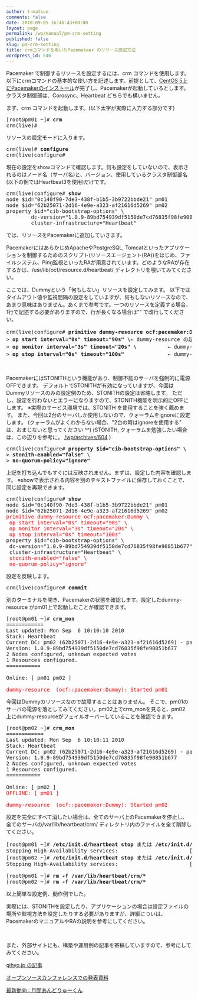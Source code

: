 ```yaml
---
author: t-matsuo
comments: false
date: 2010-09-05 16:46:43+00:00
layout: page
permalink: /wp/manual/pm-crm-setting
published: false
slug: pm-crm-setting
title: crmコマンドを用いたPacemakaer のリソース設定方法
wordpress_id: 546
---
```


Pacemaker で制御するリソースを設定するには、crm コマンドを使用します。以下にcrmコマンドの基本的な使い方を記述します。前提として、[CentOS 5上にPacemakerのインストール](/wp/archives/4219)が完了し、Pacemakerが起動しているとします。クラスタ制御部は、Corosync、Heartbeat どちらでも構いません。

まず、crm コマンドを起動します。(以下太字が実際に入力する部分です)
<pre>[root@pm01 ~]# <strong>crm</strong>
crm(live)#</pre>


リソースの設定モードに入ります。
<pre>crm(live)# <strong>configure</strong>
crm(live)configure#</pre>


現在の設定をshowコマンドで確認します。何も設定をしていないので、表示されるのはノード名（サーバ名)と、バージョン、使用しているクラスタ制御部名(以下の例ではHeartbeat3を使用)だけです。
<pre>crm(live)configure# <strong>show</strong>
node $id="0c140f90-7de3-438f-b1b5-3b9722bbde21" pm01
node $id="62b25071-2d16-4e9e-a323-af21616d5269" pm02
property $id="cib-bootstrap-options" \
        dc-version="1.0.9-89bd754939df5150de7cd76835f98fe90851b677" \
        cluster-infrastructure="Heartbeat"</pre>


では、リソースをPacemakerに追加していきます。

PacemakerにはあらかじめApacheやPostgreSQL, Tomcatといったアプリケーションを制御するためのスクリプト(リソースエージェント(RA))をはじめ、ファイルシステム、Ping監視といったRAが用意されています。どのようなRAが存在するかは、/usr/lib/ocf/resource.d/heartbeat/ ディレクトリを覗いてみてください。

ここでは、Dummyという「何もしない」リソースを設定してみます。
以下ではタイムアウト値や監視間隔の設定をしていますが、何もしないリソースなので、あまり意味はありません。あくまで参考です。一つのリソースを定義する場合、1行で記述する必要がありますので、行が長くなる場合は"\" で改行してください。
<pre>crm(live)configure# <strong>primitive dummy-resource ocf:pacemaker:Dummy \</strong>  <span style="color: #ff0000;">   ← "dummy-resource"は任意の文字列(ID)</span>
&gt; <strong>op start interval="0s" timeout="90s" \</strong>← dummy-resource の起動時のタイムアウト値の設定
&gt; <strong>op monitor interval="3s" timeout="20s" \</strong>          ← dummy-resource の監視間隔と、タイムアウト値の設定
&gt; <strong>op stop interval="0s" timeout="100s"</strong>              ← dummy-resource の停止時のタイムアウト値の設定</pre>


 

PacemakerにはSTONITHという機能があり、制御不能のサーバを強制的に電源OFFできます。
デフォルトでSTONITHが有効になっていますが、今回はDummyリソースのみの設定例のため、STONITHの設定は省略します。
ただし、設定を行わないとエラーになりますので、STONITH機能を明示的にOFFにします。
※実際のサービス環境では、STONITH を使用することを強く薦めます。
また、今回は2台のサーバしか使用しないので、クォーラムをignoreに設定します。
(クォーラムがよくわからない場合、"2台の時はignoreを使用する" は、おまじないと思ってください ^^)
(STONITH, クォーラムを勉強したい場合は、この辺りを参考に。 [/wp/archives/604](/wp/archives/604) )
<pre>crm(live)configure# <strong>property $id="cib-bootstrap-options" \</strong>
&gt; <strong>stonith-enabled="false"</strong> \
&gt; <strong>no-quorum-policy="ignore"</strong></pre>


上記を打ち込んでもすぐには反映されません。まずは、設定した内容を確認します。
※showで表示される内容を別のテキストファイルに保存しておくことで、同じ設定を再現できます。
<pre>crm(live)configure# <strong>show</strong>
node $id="0c140f90-7de3-438f-b1b5-3b9722bbde21" pm01
node $id="62b25071-2d16-4e9e-a323-af21616d5269" pm02
<span style="color: #ff0000;">primitive dummy-resource ocf:pacemaker:Dummy \
 op start interval="0s" timeout="90s" \
 op monitor interval="3s" timeout="20s" \
 op stop interval="0s" timeout="100s"</span>
property $id="cib-bootstrap-options" \
 dc-version="1.0.9-89bd754939df5150de7cd76835f98fe90851b677" \
 cluster-infrastructure="Heartbeat" \
 <span style="color: #ff0000;">stonith-enabled="false" \</span>
 <span style="color: #ff0000;">no-quorum-policy="ignore"</span></pre>


設定を反映します。
<pre>crm(live)configure# <span style="color: #000000;"><strong>commit</strong></span></pre>


別のターミナルを開き、Pacemakerの状態を確認します。設定したdummy-resource がpm01上で起動したことが確認できます。
<pre>[root@pm01 ~]# <strong>crm_mon</strong>
============
Last updated: Mon Sep  6 10:10:10 2010
Stack: Heartbeat
Current DC: pm02 (62b25071-2d16-4e9e-a323-af21616d5269) - partition with quorum
Version: 1.0.9-89bd754939df5150de7cd76835f98fe90851b677
2 Nodes configured, unknown expected votes
1 Resources configured.
===========

Online: [ pm01 pm02 ]

<span style="color: #ff0000;">dummy-resource  (ocf::pacemaker:Dummy): Started pm01</span></pre>


今回はDummyのリソースなので故障することはありません。
そこで、pm01のサーバの電源を落としてみてください。pm02上でcrm_monを見ると、pm02 上にdummy-resourceがフェイルオーバーしていることを確認できます。
<pre>[root@pm02 ~]# <strong>crm_mon</strong>
============
Last updated: Mon Sep  6 10:10:11 2010
Stack: Heartbeat
Current DC: pm02 (62b25071-2d16-4e9e-a323-af21616d5269) - partition with quorum
Version: 1.0.9-89bd754939df5150de7cd76835f98fe90851b677
2 Nodes configured, unknown expected votes
1 Resources configured.
===========

Online: [ pm02 ]
<span style="color: #ff0000;">OFFLINE: [ pm01 ]</span>

<span style="color: #ff0000;">dummy-resource  (ocf::pacemaker:Dummy): Started pm02</span></pre>


設定を完全にすべて消したい場合は、全てのサーバ上のPacemakerを停止し、全てのサーバの/var/lib/heartbeat/crm/ ディレクトリ内のファイルを全て削除してください。
<pre>[root@pm01 ~]# <strong>/etc/init.d/heartbeat stop</strong> または <strong>/etc/init.d/corosync stop</strong>
Stopping High-Availability services:                       [  OK  ]
[root@pm02 ~]# <strong><strong>/etc/init.d/heartbeat stop</strong></strong> または <strong><strong>/etc/init.d/corosync stop</strong></strong>
Stopping High-Availability services:                       [  OK  ]

[root@pm01 ~]# <strong>rm -f /var/lib/heartbeat/crm/*</strong>
[root@pm02 ~]# <strong>rm -f /var/lib/heartbeat/crm/*</strong></pre>


以上簡単な設定例、動作例でした。

実際には、STONITHを設定したり、アプリケーションの場合は設定ファイルの場所や監視方法を設定したりする必要がありますが、詳細についは、PacemakerのマニュアルやRAの説明を参考にしてください。

 

また、外部サイトにも、構築や運用例の記事を寄稿していますので、参考にしてみてください。
[](http://gihyo.jp/admin/serial/01/pacemaker)

[gihyo.jp の記事 ](http://gihyo.jp/admin/serial/01/pacemaker)

[オープンソースカンファレンスでの発表資料](/wp/archives/tag/osc)

[最新動向 : 月間あんどりゅーくん](/wp/?s=%E5%88%A5%E5%86%8A%E3%81%82%E3%82%93%E3%81%A9%E3%82%8A%E3%82%85%E3%83%BC%E3%81%8F%E3%82%93)

 
